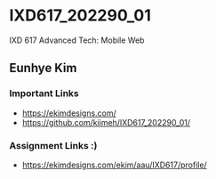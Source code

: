 # IXD617_202290_01

IXD 617 Advanced Tech: Mobile Web

## Eunhye Kim

### Important Links

- https://ekimdesigns.com/
- https://github.com/kiimeh/IXD617_202290_01/

### Assignment Links :)

- https://ekimdesigns.com/ekim/aau/IXD617/profile/
